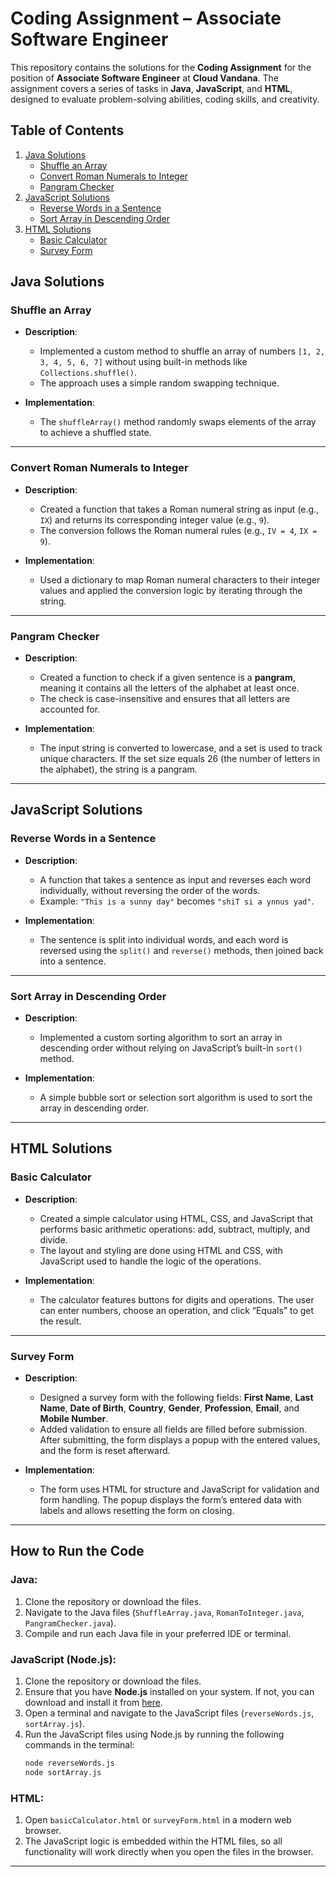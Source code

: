 # Coding Assignment – Associate Software Engineer

This repository contains the solutions for the **Coding Assignment** for the position of **Associate Software Engineer** at **Cloud Vandana**. The assignment covers a series of tasks in **Java**, **JavaScript**, and **HTML**, designed to evaluate problem-solving abilities, coding skills, and creativity.

## Table of Contents

1. [Java Solutions](#java-solutions)
   - [Shuffle an Array](#shuffle-an-array)
   - [Convert Roman Numerals to Integer](#convert-roman-numerals-to-integer)
   - [Pangram Checker](#pangram-checker)
2. [JavaScript Solutions](#javascript-solutions)
   - [Reverse Words in a Sentence](#reverse-words-in-a-sentence)
   - [Sort Array in Descending Order](#sort-array-in-descending-order)
3. [HTML Solutions](#html-solutions)
   - [Basic Calculator](#basic-calculator)
   - [Survey Form](#survey-form)

## Java Solutions

### Shuffle an Array
- **Description**: 
    - Implemented a custom method to shuffle an array of numbers `[1, 2, 3, 4, 5, 6, 7]` without using built-in methods like `Collections.shuffle()`. 
    - The approach uses a simple random swapping technique.
  
- **Implementation**: 
    - The `shuffleArray()` method randomly swaps elements of the array to achieve a shuffled state.

---

### Convert Roman Numerals to Integer
- **Description**: 
    - Created a function that takes a Roman numeral string as input (e.g., `IX`) and returns its corresponding integer value (e.g., `9`).
    - The conversion follows the Roman numeral rules (e.g., `IV = 4`, `IX = 9`).
  
- **Implementation**: 
    - Used a dictionary to map Roman numeral characters to their integer values and applied the conversion logic by iterating through the string.

---

### Pangram Checker
- **Description**: 
    - Created a function to check if a given sentence is a **pangram**, meaning it contains all the letters of the alphabet at least once.
    - The check is case-insensitive and ensures that all letters are accounted for.

- **Implementation**: 
    - The input string is converted to lowercase, and a set is used to track unique characters. If the set size equals 26 (the number of letters in the alphabet), the string is a pangram.

---

## JavaScript Solutions

### Reverse Words in a Sentence
- **Description**: 
    - A function that takes a sentence as input and reverses each word individually, without reversing the order of the words.
    - Example: `"This is a sunny day"` becomes `"shiT si a ynnus yad"`.
  
- **Implementation**: 
    - The sentence is split into individual words, and each word is reversed using the `split()` and `reverse()` methods, then joined back into a sentence.

---

### Sort Array in Descending Order
- **Description**: 
    - Implemented a custom sorting algorithm to sort an array in descending order without relying on JavaScript’s built-in `sort()` method.
  
- **Implementation**: 
    - A simple bubble sort or selection sort algorithm is used to sort the array in descending order.

---

## HTML Solutions

### Basic Calculator
- **Description**: 
    - Created a simple calculator using HTML, CSS, and JavaScript that performs basic arithmetic operations: add, subtract, multiply, and divide.
    - The layout and styling are done using HTML and CSS, with JavaScript used to handle the logic of the operations.

- **Implementation**: 
    - The calculator features buttons for digits and operations. The user can enter numbers, choose an operation, and click “Equals” to get the result.

---

### Survey Form
- **Description**: 
    - Designed a survey form with the following fields: **First Name**, **Last Name**, **Date of Birth**, **Country**, **Gender**, **Profession**, **Email**, and **Mobile Number**.
    - Added validation to ensure all fields are filled before submission. After submitting, the form displays a popup with the entered values, and the form is reset afterward.

- **Implementation**: 
    - The form uses HTML for structure and JavaScript for validation and form handling. The popup displays the form’s entered data with labels and allows resetting the form on closing.

---

## How to Run the Code

### Java:
1. Clone the repository or download the files.
2. Navigate to the Java files (`ShuffleArray.java`, `RomanToInteger.java`, `PangramChecker.java`).
3. Compile and run each Java file in your preferred IDE or terminal.

### JavaScript (Node.js):
1. Clone the repository or download the files.
2. Ensure that you have **Node.js** installed on your system. If not, you can download and install it from [here](https://nodejs.org/).
3. Open a terminal and navigate to the JavaScript files (`reverseWords.js`, `sortArray.js`).
4. Run the JavaScript files using Node.js by running the following commands in the terminal:
    ```bash
    node reverseWords.js
    node sortArray.js
    ```

### HTML:
1. Open `basicCalculator.html` or `surveyForm.html` in a modern web browser.
2. The JavaScript logic is embedded within the HTML files, so all functionality will work directly when you open the files in the browser.

---
